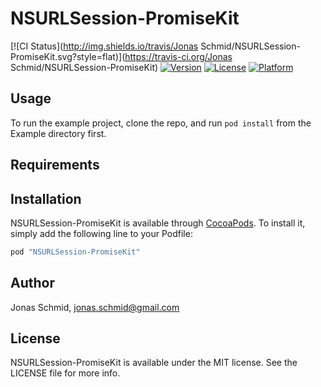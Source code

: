 # NSURLSession-PromiseKit

[![CI Status](http://img.shields.io/travis/Jonas Schmid/NSURLSession-PromiseKit.svg?style=flat)](https://travis-ci.org/Jonas Schmid/NSURLSession-PromiseKit)
[![Version](https://img.shields.io/cocoapods/v/NSURLSession-PromiseKit.svg?style=flat)](http://cocoapods.org/pods/NSURLSession-PromiseKit)
[![License](https://img.shields.io/cocoapods/l/NSURLSession-PromiseKit.svg?style=flat)](http://cocoapods.org/pods/NSURLSession-PromiseKit)
[![Platform](https://img.shields.io/cocoapods/p/NSURLSession-PromiseKit.svg?style=flat)](http://cocoapods.org/pods/NSURLSession-PromiseKit)

## Usage

To run the example project, clone the repo, and run `pod install` from the Example directory first.

## Requirements

## Installation

NSURLSession-PromiseKit is available through [CocoaPods](http://cocoapods.org). To install
it, simply add the following line to your Podfile:

```ruby
pod "NSURLSession-PromiseKit"
```

## Author

Jonas Schmid, jonas.schmid@gmail.com

## License

NSURLSession-PromiseKit is available under the MIT license. See the LICENSE file for more info.
